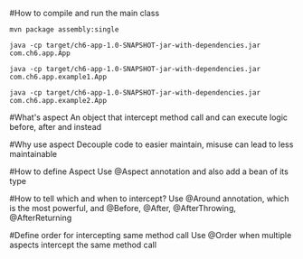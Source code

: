 #How to compile and run the main class
```
mvn package assembly:single  

java -cp target/ch6-app-1.0-SNAPSHOT-jar-with-dependencies.jar com.ch6.app.App    

java -cp target/ch6-app-1.0-SNAPSHOT-jar-with-dependencies.jar com.ch6.app.example1.App    

java -cp target/ch6-app-1.0-SNAPSHOT-jar-with-dependencies.jar com.ch6.app.example2.App     

```

#What's aspect
An object that intercept method call and can execute logic before, after and instead 

#Why use aspect
Decouple code to easier maintain, misuse can lead to less maintainable

#How to define Aspect
Use @Aspect annotation and also add a bean of its type

#How to tell which and when to intercept?
Use @Around annotation, which is the most powerful, and @Before, @After, @AfterThrowing, @AfterReturning

#Define order for intercepting same method call
Use @Order when multiple aspects intercept the same method call







